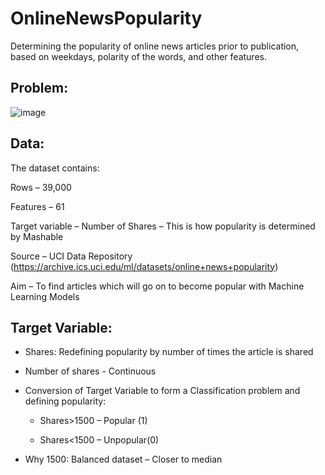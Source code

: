 # OnlineNewsPopularity
Determining the popularity of online news articles prior to publication, based on weekdays, polarity of the words, and other features.


## Problem:

![image](https://user-images.githubusercontent.com/22790699/179383719-a61b44fb-bb43-4c92-b0d8-229dcbc2b00a.png)


## Data:

The dataset contains:

Rows – 39,000

Features – 61 

Target variable – Number of Shares – This is how popularity is determined by Mashable

Source – UCI Data Repository (https://archive.ics.uci.edu/ml/datasets/online+news+popularity)

Aim – To find articles which will go on to become popular with Machine Learning Models


## Target Variable:

* Shares: Redefining popularity by number of times the article is shared
 
* Number of shares - Continuous

* Conversion of Target Variable to form a Classification problem and defining popularity:

  * Shares>1500 – Popular (1)
  
  * Shares<1500 – Unpopular(0) 

* Why 1500: Balanced dataset – Closer to median

